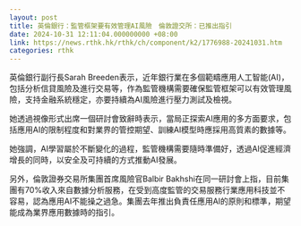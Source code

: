 ```yaml
---
layout: post
title: 英倫銀行：監管框架要有效管理AI風險　倫敦證交所：已推出指引
date: 2024-10-31 12:11:04.000000000 +08:00
link: https://news.rthk.hk/rthk/ch/component/k2/1776988-20241031.htm
categories: rthk
---
```


英倫銀行副行長Sarah Breeden表示，近年銀行業在多個範疇應用人工智能(AI)，包括分析信貸風險及進行交易等，作為監管機構需要確保監管框架可以有效管理風險，支持金融系統穩定，亦要持續為AI風險進行壓力測試及檢視。

她透過視像形式出席一個研討會致辭時表示，當局正探索AI應用的多方面要求，包括應用AI的限制程度和對業界的管控期望、訓練AI模型時應採用高質素的數據等。

她強調，AI學習屬於不斷變化的過程，監管機構需要隨時準備好，透過AI促進經濟增長的同時，以安全及可持續的方式推動AI發展。

另外，倫敦證券交易所集團首席風險官Balbir Bakhshi在同一研討會上指，目前集團有70%收入來自數據分析服務，在受到高度監管的交易服務行業應用科技並不容易，認為應用AI不能操之過急。集團去年推出負責任應用AI的原則和標準，期望能成為業界應用數據時的指引。
